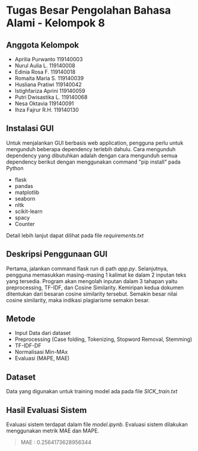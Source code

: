 # Tugas Besar Pengolahan Bahasa Alami - Kelompok 8

## Anggota Kelompok
- Aprilia Purwanto	    119140003
- Nurul Aulia L.	    119140008
- Edinia Rosa F.	    119140018
- Romaita Maria S.	    119140039
- Husliana Pratiwi	    119140042
- Istighfariza Aprini	119140059
- Putri Dwisastika L.	119140068
- Nesa Oktavia		    119140091
- Ihza Fajrur R.H.	    119140130

## Instalasi GUI
Untuk menjalankan GUI berbasis web application, pengguna perlu untuk mengunduh beberapa dependency terlebih dahulu. Cara mengunduh dependency yang dibutuhkan adalah dengan cara mengunduh semua dependency berikut dengan menggunakan command "pip install" pada Python
- flask
- pandas
- matplotlib
- seaborn
- nltk
- scikit-learn
- spacy
- Counter

Detail lebih lanjut dapat dilihat pada file *requirements.txt*

## Deskripsi Penggunaan GUI
Pertama, jalankan command flask run di path *app.py*. Selanjutnya, pengguna memasukkan masing-masing 1 kalimat ke dalam 2 inputan teks yang tersedia. Program akan mengolah inputan dalam 3 tahapan yaitu preprocessing, TF-IDF, dan Cosine Similarity. Kemiripan kedua dokumen ditentukan dari besaran cosine similarity tersebut. Semakin besar nilai cosine similarity, maka indikasi plagiarisme semakin besar.

## Metode
- Input Data dari dataset
- Preprocessing (Case folding, Tokenizing, Stopword Removal, Stemming)
- TF-IDF-DF
- Normalisasi Min-MAx
- Evaluasi (MAPE, MAE)
## Dataset
Data yang digunakan untuk training model ada pada file *SICK_train.txt*

## Hasil Evaluasi Sistem
Evaluasi sistem terdapat dalam file *model.ipynb*. Evaluasi sistem dilakukan menggunakan metrik MAE dan MAPE.
> MAE : 0.2564173628956344